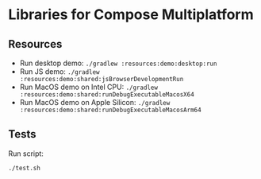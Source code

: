 # Libraries for Compose Multiplatform

## Resources

 - Run desktop demo: `./gradlew :resources:demo:desktop:run`
 - Run JS demo: `./gradlew :resources:demo:shared:jsBrowserDevelopmentRun`
 - Run MacOS demo on Intel CPU: `./gradlew :resources:demo:shared:runDebugExecutableMacosX64`
 - Run MacOS demo on Apple Silicon: `./gradlew :resources:demo:shared:runDebugExecutableMacosArm64`


## Tests
Run script: 
```bash
./test.sh
```
